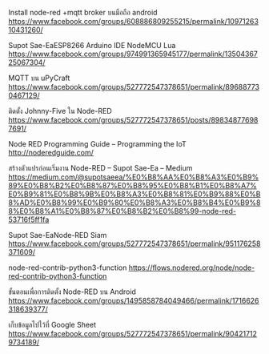 Install node-red +mqtt broker บนมือถือ android
https://www.facebook.com/groups/608886809255215/permalink/1097126310431260/

Supot Sae-Ea‎ESP8266 Arduino IDE NodeMCU Lua
https://www.facebook.com/groups/974991365945177/permalink/1350436725067304/

MQTT บน uPyCraft
https://www.facebook.com/groups/527772547378651/permalink/896887730467129/

ติดตั้ง Johnny-Five ใน Node-RED 
https://www.facebook.com/groups/527772547378651/posts/898348776987691/

Node RED Programming Guide – Programming the IoT
http://noderedguide.com/

สร้างตัวแปรก่อนเริ่มงาน Node-RED – Supot Sae-Ea – Medium
https://medium.com/@supotsaeea/%E0%B8%AA%E0%B8%A3%E0%B9%89%E0%B8%B2%E0%B8%87%E0%B8%95%E0%B8%B1%E0%B8%A7%E0%B9%81%E0%B8%9B%E0%B8%A3%E0%B8%81%E0%B9%88%E0%B8%AD%E0%B8%99%E0%B9%80%E0%B8%A3%E0%B8%B4%E0%B9%88%E0%B8%A1%E0%B8%87%E0%B8%B2%E0%B8%99-node-red-53716f5ff1fa

Supot Sae-Ea‎Node-RED Siam
https://www.facebook.com/groups/527772547378651/permalink/951176258371609/

node-red-contrib-python3-function
https://flows.nodered.org/node/node-red-contrib-python3-function

ขั้นตอนเพื่อการติดตั้ง Node-RED บน Android
https://www.facebook.com/groups/1495858784049466/permalink/1716626318639377/

เก็บข้อมูลไปไว้ที่ Google Sheet
https://www.facebook.com/groups/527772547378651/permalink/904217129734189/